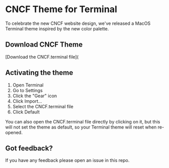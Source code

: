 # CNCF Theme for Terminal

To celebrate the new CNCF website design, we've released a MacOS Terminal theme inspired by the new color palette.

## Download CNCF Theme

[Download the CNCF.terminal file](<a href="https://raw.github.com/cncf/cncf.io/main/web/wp-content/themes/cncf-twenty-two/source/terminal/CNCF.terminal"></a>

## Activating the theme

1. Open Terminal
2. Go to Settings
2. Click the "Gear" icon
3. Click Import...
4. Select the CNCF.terminal file
5. Click Default

You can also open the CNCF.terminal file directly by clicking on it, but this will not set the theme as default, so your Terminal theme will reset when re-opened.

## Got feedback?

If you have any feedback please open an issue in this repo.
